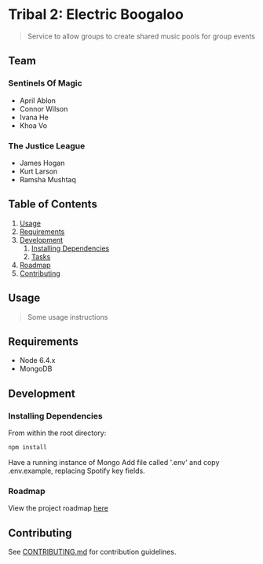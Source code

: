# Tribal 2: Electric Boogaloo

> Service to allow groups to create shared music pools for group events

## Team

### Sentinels Of Magic
  - April Ablon
  - Connor Wilson
  - Ivana He
  - Khoa Vo

### The Justice League
  - James Hogan
  - Kurt Larson
  - Ramsha Mushtaq

## Table of Contents

1. [Usage](#Usage)
1. [Requirements](#requirements)
1. [Development](#development)
    1. [Installing Dependencies](#installing-dependencies)
    1. [Tasks](#tasks)
1. [Roadmap](#roadmap)
1. [Contributing](#contributing)

## Usage

> Some usage instructions

## Requirements

- Node 6.4.x
- MongoDB

## Development

### Installing Dependencies

From within the root directory:

```sh
npm install
```
Have a running instance of Mongo
Add file called '.env' and copy .env.example, replacing Spotify key fields.

### Roadmap

View the project roadmap [here](LINK_TO_DOC)


## Contributing

See [CONTRIBUTING.md](CONTRIBUTING.md) for contribution guidelines.
